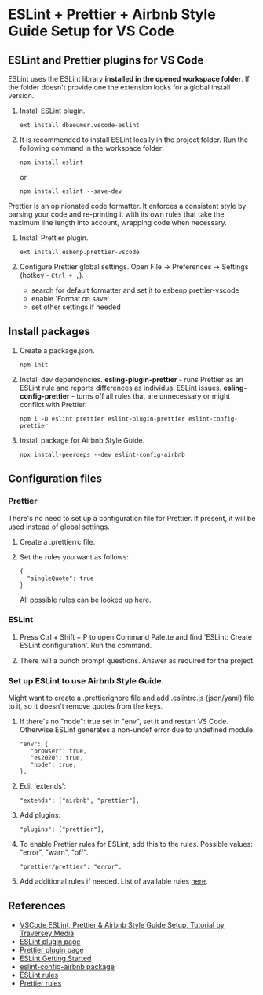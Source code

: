 # ESLint + Prettier + Airbnb Style Guide Setup for VS Code

## ESLint and Prettier plugins for VS Code

ESLint uses the ESLint library **installed in the opened workspace folder**. If the folder doesn't provide one the extension looks for a global install version.

1. Install ESLint plugin.

   `ext install dbaeumer.vscode-eslint`

2. It is recommended to install ESLint locally in the project folder. Run the following command in the workspace folder:

   `npm install eslint`

   or

   `npm install eslint --save-dev`

Prettier is an opinionated code formatter. It enforces a consistent style by parsing your code and re-printing it with its own rules that take the maximum line length into account, wrapping code when necessary.

1.  Install Prettier plugin.

    `ext install esbenp.prettier-vscode`

2.  Configure Prettier global settings. Open File -> Preferences -> Settings (hotkey - `Ctrl + ,`).

    - search for default formatter and set it to esbenp.prettier-vscode
    - enable 'Format on save'
    - set other settings if needed

## Install packages

1. Create a package.json.

   `npm init`

2. Install dev dependencies. **esling-plugin-prettier** - runs Prettier as an ESLint rule and reports differences as individual ESLint issues. **esling-config-prettier** - turns off all rules that are unnecessary or might conflict with Prettier.

   `npm i -D eslint prettier eslint-plugin-prettier eslint-config-prettier`

3. Install package for Airbnb Style Guide.

   `npx install-peerdeps --dev eslint-config-airbnb`

## Configuration files

### Prettier

There's no need to set up a configuration file for Prettier. If present, it will be used instead of global settings.

1. Create a .prettierrc file.

2. Set the rules you want as follows:

   ```
   {
     "singleQuote": true
   }
   ```

   All possible rules can be looked up [here](https://prettier.io/docs/en/options.html).

### ESLint

1. Press Ctrl + Shift + P to open Command Palette and find 'ESLint: Create ESLint configuration'. Run the command.

2. There will a bunch prompt questions. Answer as required for the project.

### Set up ESLint to use Airbnb Style Guide.

Might want to create a .prettierignore file and add .eslintrc.js (json/yaml) file to it, so it doesn't remove quotes from the keys.

1. If there's no "node": true set in "env", set it and restart VS Code. Otherwise ESLint generates a non-undef error due to undefined module.

   ```
   "env": {
      "browser": true,
      "es2020": true,
      "node": true,
   },
   ```

2. Edit 'extends':

   `"extends": ["airbnb", "prettier"],`

3. Add plugins:

   `"plugins": ["prettier"],`

4. To enable Prettier rules for ESLint, add this to the rules. Possible values: "error", "warn", "off".

   `"prettier/prettier": "error",`

5. Add additional rules if needed. List of available rules [here](https://eslint.org/docs/rules/).

## References

- [VSCode ESLint, Prettier & Airbnb Style Guide Setup, Tutorial by Traversey Media](https://www.youtube.com/watch?v=SydnKbGc7W8)
- [ESLint plugin page](https://marketplace.visualstudio.com/items?itemName=dbaeumer.vscode-eslint)
- [Prettier plugin page](https://marketplace.visualstudio.com/items?itemName=esbenp.prettier-vscode)
- [ESLint Getting Started](https://eslint.org/docs/user-guide/getting-started)
- [eslint-config-airbnb package](https://www.npmjs.com/package/eslint-config-airbnb)
- [ESLint rules](https://eslint.org/docs/rules/)
- [Prettier rules](https://prettier.io/docs/en/options.html)
